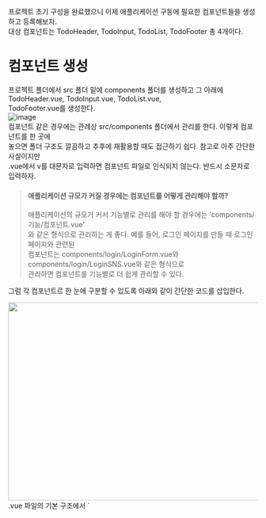 프로젝트 초기 구성을 완료했으니 이제 애플리케이션 구동에 필요한 컴포넌트들을 생성하고 등록해보자.   
대상 컴포넌트는 TodoHeader, TodoInput, TodoList, TodoFooter 총 4개이다.
  
# 컴포넌트 생성
프로젝트 폴더에서 src 폴더 밑에 components 폴더를 생성하고 그 아래에 TodoHeader.vue, TodoInput.vue, TodoList.vue,  
TodoFooter.vue를 생성한다.   
![image](https://user-images.githubusercontent.com/33191974/149654461-62e0acaf-b7fd-466f-81a8-2e4e6e1ba6ec.png)  
컴포넌트 같은 경우에는 관례상 src/components 폴더에서 관리를 한다. 이렇게 컴포넌트를 한 곳에   
놓으면 폴더 구조도 깔끔하고 추후에 재활용할 때도 접근하기 쉽다. 참고로 아주 간단한 사실이지만  
.vue에서 v를 대문자로 입력하면 컴포넌트 파일로 인식되지 않는다. 반드시 소문자로 입력하자.   

> #### 애플리케이션 규모가 커질 경우에는 컴포넌트를 어떻게 관리해야 할까?  
> 애플리케이션의 규모가 커서 기능별로 관리를 해야 할 경우에는 'components/기능/컴포넌트.vue'  
> 와 같은 형식으로 관리하는 게 좋다. 예를 들어, 로그인 페이지를 만들 때 로그인 페이지와 관련된  
> 컴포넌트는 components/login/LoginForm.vue와 components/login/LoginSNS.vue와 같은 형식으로  
> 관리하면 컴포넌트를 기능별로 더 쉽게 관리할 수 있다.   

그럼 각 컴포넌트르 한 눈에 구분할 수 있도록 아래와 같이 간단한 코드를 삽입한다.   
<center><img src="https://user-images.githubusercontent.com/33191974/149654876-39e48d59-a69a-4965-8d89-841d6407449a.png" width="900" height="400"/></center>  
.vue 파일의 기본 구조에서 `<template>` 영역에 `<div>` 태그를 추가하고 컴포넌트 이름을 텍스트로  
삽입했다. 이렇게 하면 컴포넌트를 등록했을 때 다른 컴포넌트와의 구분이 쉬워진다.    

# 컴포넌트 등록
앞에서 생성한 4개의 컴포넌트를 등록하여 화면에 나타내보자. 애플리케이션에서 사용할 컴포넌트는  
모두 최상위 컴포넌트인 App.vue에 등록한다. src/App.vue의 기존 코드 내용을 모두 지우고 아래의  
코드만 남긴다.
```
<template>
  <div id="app"></div>
</template>

<script>
export default {

}
</script>

<style>
</style>
```
03에서 살펴본 지역 컴포넌트 등록 방법은 다음과 같다.   
```
components : {
  '컴포넌트 이름' : 컴포넌트 내용
}
```

이 지역 컴포넌트 등록 형식을 App.vue 파일에 적용하면 아래와 같다.  
```
<script>
export default {
  components : {
    'TodoHeader' : TodoHeader,
    'TodoInput' : TodoInput,
    'TodoList' : TodoList,
    'TodoFooter' : TodoFooter
  }
}
</script>
```
하지만 이렇게 했을 때 과연 TodoHeader.vue, TodoInput.vue등의 파일 내용을 올바르게 인식할 수  
있을까? 정답은 No이다. 이유는 App.vue 파일에서 TodoHeader.vue를 비롯해 4개의 컴포넌트 파일 내용을  
불러오는 코드를 추가하지 않았기 때문이다.  
  
싱글 파일 컴포넌트 체계(.vue 파일 체계)에서는 특정 컴포넌트에서 다른 위치에 있는 컴포넌트의 내용을  
불러올 때 아래 형식을 사용한다.   
```
import 불러온 파일의 내용이 담길 객체 from '불러올 파일 위치';
```
App.vue 파일에서 다른 컴포넌트의 내용을 import from 구문으로 다 받아와서 components 속성에 연결해  
주기만 하면 된다.  
```
<script>
import TodoHeader from './components/TodoHeader.vue'
import TodoInput from './components/TodoInput.vue'
import TodoList from './components/TodoList.vue'
import TodoFooter from './components/TodoFooter.vue'
...
</script>
```

---
#### 컴포넌트 내용을 불러올 때 ES5 문법과 ES6 문법의 차이  
바로 이전 코드는 앞에서 살펴본 지역 컴포넌트 등록 코드와 비슷한 개념이고 단지 문법의 차이만 있다.  
TodoHeader 컴포넌트 등록 부분에만 **ES5 문법을 적용**해보면 아래와 같다.  
```
<script>
//컴포넌트 내용
var TodoHeader = {
  template : '<div>header</div>'
};

export default {
  components : {
    //컴포넌트 이름 : 컴포넌트 내용
    'TodoHeader' : TodoHeader
  }
}
</script>
```
**위 코드와 ES6 코드의 차이점은 import 구문으로 컴포넌트의 내용을 불러와 담고 넘겨 주느냐, var로  
선언한 객체에 컴포넌트의 내용을 담아 넘겨 주느냐의 차이이다. 그림으로 보면 아래와 같다.**   
ES5와 ES6의 컴포넌트 내용 전달 방식의 차이점   
<center><img src="https://user-images.githubusercontent.com/33191974/149655740-c2a8f84c-5d17-45e2-90ec-fe1f8d8f715a.png" width="900" height="300"/></center>  

---  

컴포넌트 등록을 완료했으니 마지막으로 컴포넌트 태그 4개를 App.vue의 `<div id="app">` 태그 안에   
추가한다.  
```
<template>
  <div id="app">
    <TodoHeader></TodoHeader>
    <TodoInput></TodoInput>
    <TodoList></TodoList>
    <TodoFooter></TodoFooter>
  </div>
</template>
```
이렇게 추가한 후 파일을 저장한다. 명령 프롬프트에서 npm run dev를 이용해 서버를 실행시키면  
아래와 같은 화면이 나온다. 만약 이미 서버가 실행중이라면 변경된 코드를 저장했을 때 자동으로   
화면이 새로고침된다.   
![image](https://user-images.githubusercontent.com/33191974/149655953-d59008c6-2120-4a62-b4c2-cd1712e435e0.png)  
크롬 개발자 도구를 열어 뷰 개발자 도구를 열어 뷰 개발자 도구를 확인하면 App이라는 최상위  
아래에 TodoHeader, TodoInput, TodoList, TodoFooter가 각각 하위 컴포넌트로 생성된 것을  
확인할 수 있다.  


  





























